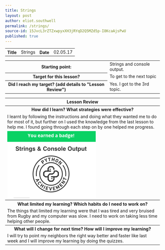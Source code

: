 ```yaml
---
title: Strings
layout: post
author: eliot.southwell
permalink: /strings/
source-id: 15JvcL3rZTZxwpyxXH3jRYqD2Q5MZd5p-I8KcaAjsPwU
published: true
---
```

<table class="table1">
  <tr>
    <th>Title</th>
    <td>Strings</td>
    <th>Date</th>
    <td>02.05.17</td>
  </tr>
</table>


<table class="table1">
  <tr>
    <th>Starting point:</th>
    <td>Strings and console output.</td>
  </tr>
  <tr>
    <th>Target for this lesson?</th>
    <td>To get to the next topic</td>
  </tr>
  <tr>
    <th>Did I reach my target? 
(add details to "Lesson Review")</th>
    <td>Yes. I got to the 3rd topic.</td>
  </tr>
</table>


<table class="table1">
  <tr>
    <th>Lesson Review</th>
  </tr>
  <tr>
    <th>How did I learn? What strategies were effective? </th>
  </tr>
  <tr>
    <td>I learnt by following the instructions and doing what they wanted me to do for most of it, but further on I used the knowledge from the last lesson to help me. I found going through each step on by one helped me progress.</td>
  </tr>
  <tr>
  <td>
  <img src="https://raw.githubusercontent.com/Eawell/Eawell.github.io/master/images/Screen%20Shot%202017-05-02%20at%2015.19.43.png"/>
  </td>
  </tr>
  <tr>
    <th>What limited my learning? Which habits do I need to work on? </th>
  </tr>
  <tr>
    <td>The things that limited my learning were that I was tired and very bruised from Rugby and my computer was slow. I need to work on taking less time helping other people.</td>
  </tr>
  <tr>
    <th>What will I change for next time? How will I improve my learning?</th>
  </tr>
  <tr>
    <td>I will try to point my neighbors the right way better and faster like last week and I will improve my learning by doing the quizzes.</td>
  </tr>
</table>


